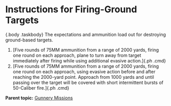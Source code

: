 
Instructions for Firing-Ground Targets
======================================

 {.body .taskbody}
The expectations and ammunition load out for destroying ground-based
targets.

1.  [Five rounds of 75MM ammunition from a range of 2000 yards, firing
    one round on each approach, plane to turn away from target
    immediately after firing while using additional evasive action.]{.ph
    .cmd}
2.  [Five rounds of 75MM ammunition from a range of 2000 yards, firing
    one round on each approach, using evasive action before and after
    reaching the 2000-yard point. Approach from 1000 yards and until
    passing over the target will be covered with short intermittent
    bursts of 50-Caliber fire.]{.ph .cmd}




**Parent topic:** [Gunnery
Missions](../mdita/gunnery_missions.md "In this and all ensuing gunnery missions when both ground and water targets are used, extreme care must be exercised to see that the field of fire is clear of other planes.")



